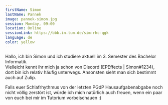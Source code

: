 ```yaml
---
firstName: Simon
lastName: Pannek
image: pannek-simon.jpg
session: Monday, 09:00
location: Online
sessionLink: https://bbb.in.tum.de/sim-rhc-qgk
language: de
color: yellow
---
```


Hallo, ich bin Simon und ich studiere aktuell im 3. Semester des Bachelor Informatik.<br/>
Vielleicht kennt ihr mich ja schon von Discord (EPEffects | Simon#1234), dort bin ich relativ häufig unterwegs.
Ansonsten sieht man sich bestimmt auch auf Zulip.

Falls euer Schlafrhythmus von der letzten PGdP Hausaufgabenabgabe noch nicht völlig zerstört ist,
würde ich mich natürlich auch freuen, wenn ein paar von euch bei mir im Tutorium vorbeischauen :)
